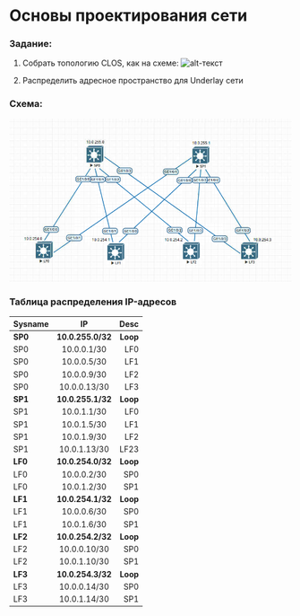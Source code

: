 # Основы проектирования сети

### Задание:

1. Собрать топологию CLOS, как на схеме: 
![alt-текст](https://cdn.otus.ru/media/private/d9/82/stand-22636-d9822e.jpg "Занимательная картинка №1")

2. Распределить адресное пространство для Underlay сети

### Схема:
![alt text](image.png "Занимательная картинка №2")
### Таблица распределения IP-адресов
| Sysname       | IP                | Desc |
| ------------- |:------------------:| -----:|
| **SP0**     | **10.0.255.0/32**   |**Loop**|
| SP0    | 10.0.0.1/30 |  LF0 |
| SP0  | 10.0.0.5/30        |   LF1|
| SP0  | 10.0.0.9/30        |   LF2 |
| SP0  | 10.0.0.13/30        |   LF3 |
| **SP1**     | **10.0.255.1/32**   |**Loop** |
| SP1    | 10.0.1.1/30 |  LF0 |
| SP1  | 10.0.1.5/30        |   LF1|
| SP1  | 10.0.1.9/30        |   LF2 |
| SP1  | 10.0.1.13/30        |   LF23 |
| **LF0**     | **10.0.254.0/32**   |**Loop** |
| LF0  | 10.0.0.2/30        |   SP0|
| LF0  | 10.0.1.2/30        |   SP1 |
| **LF1**    | **10.0.254.1/32**   |**Loop** |
| LF1  | 10.0.0.6/30        |   SP0|
| LF1  | 10.0.1.6/30        |   SP1 |
| **LF2**    | **10.0.254.2/32**   |**Loop** |
| LF2  | 10.0.0.10/30        |   SP0|
| LF2  | 10.0.1.10/30        |   SP1 |
| **LF3**    | **10.0.254.3/32**   |**Loop** |
| LF3  | 10.0.0.14/30        |   SP0|
| LF3  | 10.0.1.14/30        |   SP1 |